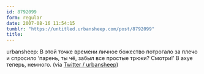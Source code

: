 ```yaml
---
id: 8792099
form: regular
date: 2007-08-16 11:54:15
tumblr: "https://untitled.urbansheep.com/post/8792099"
title:
---
```


<p>urbansheep: В этой точке времени личное божество потрогало за плечо и спросило &lsquo;парень, ты чё, забыл все простые трюки? Смотри!&rsquo; В ахуе теперь, немного. (via <a href="http://twitter.com/urbansheep/statuses/208769072">Twitter / urbansheep</a>)</p>

